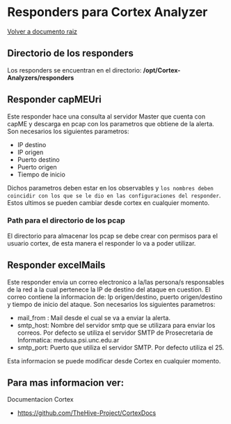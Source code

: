 # Responders para Cortex Analyzer 

[Volver a documento raiz](https://gitlab.unc.edu.ar/csirt/csirt-docs/tree/master#csirt-docs)

## Directorio de los responders
Los responders se encuentran en el directorio:
**/opt/Cortex-Analyzers/responders**

## Responder capMEUri
Este responder hace una consulta al servidor Master que cuenta con capME y descarga en pcap con los parametros que obtiene de la alerta.
Son necesarios los siguientes parametros:

- IP destino
- IP origen
- Puerto destino
- Puerto origen
- Tiempo de inicio

Dichos parametros deben estar en los observables y `los nombres deben coincidir con los que se le dio en las configuraciones del responder`.
Estos ultimos se pueden cambiar desde cortex en cualquier momento.

### Path para el directorio de los pcap
El directorio para almacenar los pcap se debe crear con permisos para el usuario cortex, de esta manera el responder lo va a poder utilizar. 

## Responder excelMails
Este responder envia un correo electronico a la/las persona/s responsables de la red a la cual pertenece la IP de destino del ataque en cuestion.
El correo contiene la informacion de: Ip origen/destino, puerto origen/destino y tiempo de inicio del ataque.
Son necesarios los siguientes parametros:

- mail_from : Mail desde el cual se va a enviar la alerta.
- smtp_host: Nombre del servidor smtp que se utilizara para enviar los correos. Por defecto se utiliza el servidor SMTP de Prosecretaria de Informatica: medusa.psi.unc.edu.ar
- smtp_port: Puerto que utiliza el servidor SMTP. Por defecto utiliza el 25.

Esta informacion se puede modificar desde Cortex en cualquier momento.


Para mas informacion ver:
-------------------------
Documentacion Cortex 

- https://github.com/TheHive-Project/CortexDocs

